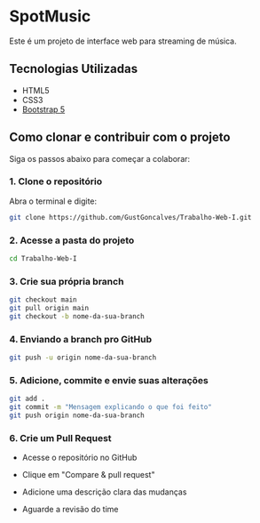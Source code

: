 # SpotMusic

Este é um projeto de interface web para streaming de música.

## Tecnologias Utilizadas

- HTML5
- CSS3
- [Bootstrap 5](https://getbootstrap.com/)

## Como clonar e contribuir com o projeto

Siga os passos abaixo para começar a colaborar:

### 1. Clone o repositório

Abra o terminal e digite:

```bash
git clone https://github.com/GustGoncalves/Trabalho-Web-I.git
```

### 2. Acesse a pasta do projeto

```bash
cd Trabalho-Web-I
```

### 3. Crie sua própria branch

```bash
git checkout main
git pull origin main
git checkout -b nome-da-sua-branch
```

### 4. Enviando a branch pro GitHub

```bash
git push -u origin nome-da-sua-branch
```

### 5. Adicione, commite e envie suas alterações

```bash
git add .
git commit -m "Mensagem explicando o que foi feito"
git push origin nome-da-sua-branch
```

### 6. Crie um Pull Request

- Acesse o repositório no GitHub

- Clique em "Compare & pull request"

- Adicione uma descrição clara das mudanças

- Aguarde a revisão do time

